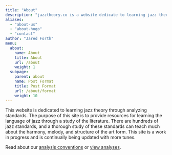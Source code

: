 ```yaml
---
title: "About"
description: "jazztheory.co is a website dedicate to learning jazz theory through analyzing standards."
aliases:
  - "about-us"
  - "about-hugo"
  - "contact"
author: "Jared Forth"
menu:
  about:
    name: About
    title: About
    url: /about
    weight: 1
  subpage:
    parent: about
    name: Post Format
    title: Post Format
    url: /about/format
    weight: 10
---
```


This website is dedicated to learning jazz theory through analyzing standards. The purpose of this site is to provide resources for learning the language of jazz through a study of the literature. There are hundreds of jazz standards, and a thorough study of these standards can teach much about the harmony, melody, and structure of the art form. This site is a work in progress and is continually being updated with more tunes.

Read about our [analysis conventions](https://jazztheory.co/conventions) or [view analyses](https://jazztheory.co/post). 

